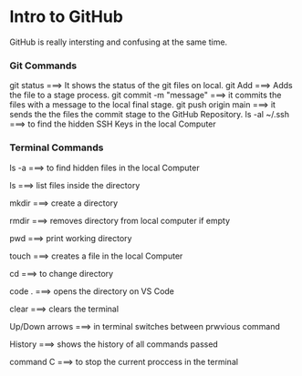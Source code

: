 # Intro to GitHub
GitHub is really intersting and confusing at the same time.

### Git Commands
git status ===> It shows the status of the git files on local.
git Add ===> Adds the file to a stage process.
git commit -m "message" ===> it commits the files with a message to the local final stage.
git push origin main ===> it sends the the files the commit stage to the GitHub Repository.
ls -al ~/.ssh ===> to find the hidden SSH Keys in the local Computer

### Terminal Commands
ls -a ===> to find hidden files in the local Computer

ls ===> list files inside the directory

mkdir ===> create a directory

rmdir ===> removes directory from local computer if empty

pwd ===> print working directory

touch ===> creates a file in the local Computer

cd ===> to change directory

code . ===> opens the directory on VS Code

clear ===> clears the terminal

Up/Down arrows ===> in terminal switches between prwvious command

History ===> shows the history of all commands passed

command C ===> to stop the current proccess in the terminal 



